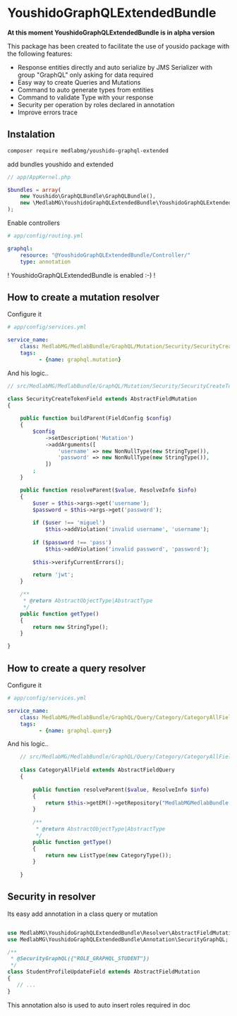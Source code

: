 YoushidoGraphQLExtendedBundle
=============================

**At this moment YoushidoGraphQLExtendedBundle is in alpha version**

This package has been created to facilitate the use of 
yousido package with the following features:

- Response entities directly and auto serialize by JMS Serializer with group "GraphQL" only asking for data required
- Easy way to create Queries and Mutations
- Command to auto generate types from entities
- Command to validate Type with your response
- Security per operation by roles declared in annotation
- Improve errors trace

Instalation
------------------------------

```bash
composer require medlabmg/youshido-graphql-extended
```

add bundles youshido and extended
 
```php
// app/AppKernel.php

$bundles = array(
    new Youshido\GraphQLBundle\GraphQLBundle(),
    new \MedlabMG\YoushidoGraphQLExtendedBundle\YoushidoGraphQLExtendedBundle(),
);
```

Enable controllers

```yaml
# app/config/routing.yml

graphql:
    resource: "@YoushidoGraphQLExtendedBundle/Controller/"
    type: annotation
```

! YoushidoGraphQLExtendedBundle is enabled :-) !

How to create a mutation resolver
------------------------------

Configure it

```yaml
# app/config/services.yml

service_name:
    class: MedlabMG/MedlabBundle/GraphQL/Mutation/Security/SecurityCreateTokenField
    tags:
          - {name: graphql.mutation}

```

And his logic..

```php
// src/MedlabMG/MedlabBundle/GraphQL/Mutation/Security/SecurityCreateTokenField.php
    
class SecurityCreateTokenField extends AbstractFieldMutation
{

    public function buildParent(FieldConfig $config)
    {
        $config
            ->setDescription('Mutation')
            ->addArguments([
                'username' => new NonNullType(new StringType()),
                'password' => new NonNullType(new StringType()),
            ])
        ;
    }

    public function resolveParent($value, ResolveInfo $info)
    {
        $user = $this->args->get('username');
        $password = $this->args->get('password');
        
        if ($user !== 'miguel')
            $this->addViolation('invalid username', 'username');
         
        if ($password !== 'pass') 
            $this->addViolation('invalid password', 'password');
            
        $this->verifyCurrentErrors();

        return 'jwt';
    }

    /**
     * @return AbstractObjectType|AbstractType
     */
    public function getType()
    {
        return new StringType();
    }

}
```

 How to create a query resolver
------------------------------

Configure it

```yaml
# app/config/services.yml

service_name:
    class: MedlabMG/MedlabBundle/GraphQL/Query/Category/CategoryAllField
    tags:
          - {name: graphql.query}

```

And his logic..

```php
    // src/MedlabMG/MedlabBundle/GraphQL/Query/Category/CategoryAllField.php
    
    class CategoryAllField extends AbstractFieldQuery
    {
    
        public function resolveParent($value, ResolveInfo $info)
        {
            return $this->getEM()->getRepository("MedlabMGMedlabBundle:Category")->findAll();
        }
    
        /**
         * @return AbstractObjectType|AbstractType
         */
        public function getType()
        {
            return new ListType(new CategoryType());
        }
    
    }
```

 Security in resolver
---------------------

Its easy add annotation in a class query or mutation 

```php

use MedlabMG\YoushidoGraphQLExtendedBundle\Resolver\AbstractFieldMutation;
use MedlabMG\YoushidoGraphQLExtendedBundle\Annotation\SecurityGraphQL;

/**
 * @SecurityGraphQL({"ROLE_GRAPHQL_STUDENT"})
 */
class StudentProfileUpdateField extends AbstractFieldMutation
{
   // ...
}
```

This annotation also is used to auto insert roles required in doc
